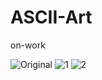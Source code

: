 # ASCII-Art

on-work

![Original](https://github.com/renoahsteinberg/ASCIIArt/tree/main/images/original.jpg)
![1](https://github.com/renoahsteinberg/ASCIIArt/tree/main/images/mode0.png)
![2](https://github.com/renoahsteinberg/ASCIIArt/tree/main/images/mode1.png)
